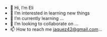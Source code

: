 - 👋 Hi, I’m Eli
- 👀 I’m interested in learning new things 
- 🌱 I’m currently learning ...
- 💞️ I’m looking to collaborate on ...
- 📫 How to reach me jaquez42@gmail.com...

<!---
jaquez42/jaquez42 is a ✨ special ✨ repository because its `README.md` (this file) appears on your GitHub profile.
You can click the Preview link to take a look at your changes.
--->
